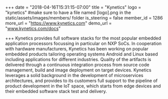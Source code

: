 +++
date = "2018-04-16T15:31:15-07:00"
title = "Kynetics"
logo = "kynetics" #make sure to have a file named [logo].png in the static/assets/images/members/ folder
is_steering = false
member_id = 1286
more_url = "https://www.kynetics.com"
demo_url = "www.kynetics.com/docs"

+++
Kynetics provides full software stacks for the most popular embedded application processors focussing in particular on NXP SoCs. In cooperation with hardware manufacturers, Kynetics has been working on popular embedded products tailoring operating systems Android and Linux based including applications for different industries. Quality of the artifacts is delivered through a continuous integration process from source code management, build and image deployment on target devices. Kynetics leverages a solid background in the development of microservices architectures, and provides to its customers full support to the pipeline of product development in the IoT space, which starts from edge devices and their embedded software stack test and delivery.
